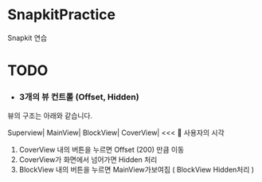 # SnapkitPractice
Snapkit 연습

# TODO


* ### 3개의 뷰 컨트롤 (Offset, Hidden)

뷰의 구조는 아래와 같습니다. 

Superview| MainView| BlockView| CoverView|     <<< 👀 사용자의 시각

1. CoverView 내의 버튼을 누르면 Offset (200) 만큼 이동 
2. CoverView가 화면에서 넘어가면 Hidden 처리
3. BlockView 내의 버튼을 누르면 MainView가보여짐 ( BlockView Hidden처리 )

